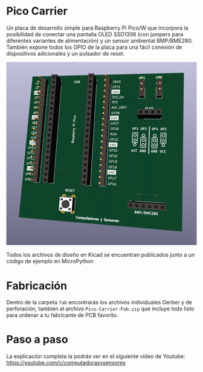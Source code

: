 # Pico Carrier

Un placa de desarrollo simple para Raspberry Pi Pico/W que incorpora la posibilidad de conectar una pantalla OLED SSD1306 (con jumpers para diferentes variantes de alimentación) y un sensor ambiental BMP/BME280.
También expone todos los GPIO de la placa para una fácil conexión de dispositivos adicionales y un pulsador de reset.

![PCB3DView](pcb3dview.png)

Todos los archivos de diseño en Kicad se encuentran publicados junto a un código de ejemplo en MicroPython

# Fabricación

Dentro de la carpeta `fab` encontrarás los archivos individuales Gerber y de perforación, también el archivo `Pico-Carrier-Fab.zip` que incluye todo listo para ordenar a tu fabricante de PCB favorito.

# Paso a paso

La explicación completa la podrás ver en el siguiente video de Youtube:
https://youtube.com/c/computadorasysensores

